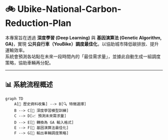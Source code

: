 # 🚲 Ubike-National-Carbon-Reduction-Plan

本專案旨在透過 **深度學習 (Deep Learning)** 與 **基因演算法 (Genetic Algorithm, GA)**，實現 **公共自行車（YouBike）調度最佳化**，以協助城市降低碳排放、提升運輸效率。  
系統會預測各站點在未來一段時間內的「最佳需求量」，並據此自動生成一組調度策略，協助車輛再分配。

---

## 📊 系統流程概述

```mermaid
graph TD
    A[📂 歷史資料收集] --> B[🔍 特徵選擇]
    B --> C[🧠 深度學習模型訓練]
    C --> D[📈 預測未來需求量]
    D --> E[🔁 轉換為 GA 輸入格式]
    E --> F[🧬 基因演算法最佳化]
    F --> G[🚚 輸出車輛調度策略]
